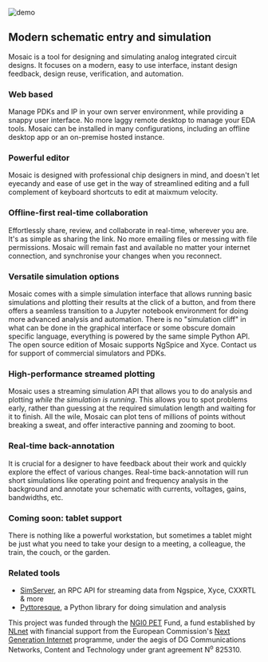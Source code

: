 ![demo](jupyter.gif)

## Modern schematic entry and simulation

Mosaic is a tool for designing and simulating analog integrated circuit designs. It focuses on a modern, easy to use interface, instant design feedback, design reuse, verification, and automation.

### Web based

Manage PDKs and IP in your own server environment, while providing a snappy user interface. No more laggy remote desktop to manage your EDA tools.
Mosaic can be installed in many configurations, including an offline desktop app or an on-premise hosted instance.

### Powerful editor

Mosaic is designed with professional chip designers in mind, and doesn't let eyecandy and ease of use get in the way of streamlined editing and a full complement of keyboard shortcuts to edit at maixmum velocity.

### Offline-first real-time collaboration

Effortlessly share, review, and collaborate in real-time, wherever you are. It's as simple as sharing the link. No more emailing files or messing with file permissions. Mosaic will remain fast and available no matter your internet connection, and synchronise your changes when you reconnect.

### Versatile simulation options

Mosaic comes with a simple simulation interface that allows running basic simulations and plotting their results at the click of a button, and from there offers a seamless transition to a Jupyter notebook environment for doing more advanced analysis and automation. There is no "simulation cliff" in what can be done in the graphical interface or some obscure domain specific language, everything is powered by the same simple Python API. The open source edition of Mosaic supports NgSpice and Xyce. Contact us for support of commercial simulators and PDKs.

### High-performance streamed plotting

Mosaic uses a streaming simulation API that allows you to do analysis and plotting *while the simulation is running*.
This allows you to spot problems early, rather than guessing at the required simulation length and waiting for it to finish.
All the wile, Mosaic can plot tens of millions of points without breaking a sweat, and offer interactive panning and zooming to boot.

### Real-time back-annotation

It is crucial for a designer to have feedback about their work and quickly explore the effect of various changes.
Real-time back-annotation will run short simulations like operating point and frequency analysis in the background and annotate your schematic with currents, voltages, gains, bandwidths, etc.

### Coming soon: tablet support

There is nothing like a powerful workstation, but sometimes a tablet might be just what you need to take your design to a meeting, a colleague, the train, the couch, or the garden.

### Related tools

* [SimServer](https://github.com/NyanCAD/SimServer), an RPC API for streaming data from Ngspice, Xyce, CXXRTL & more
* [Pyttoresque](https://github.com/NyanCAD/Pyttoresque), a Python library for doing simulation and analysis

This project was funded through the <a href="/PET">NGI0 PET</a> Fund, a fund established by <a href="https://nlnet.nl">NLnet</a> with financial support from the European Commission's <a href="https://ngi.eu">Next Generation Internet</a> programme, under the aegis of DG Communications Networks, Content and Technology under grant agreement N<sup>o</sup> 825310.
